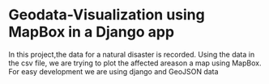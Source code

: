 # Geodata-Visualization using MapBox in a Django app
In this project,the data for a natural disaster is recorded. Using the data in the csv file, we are trying to plot the affected areason a map using MapBox. 
For easy development we are using django and GeoJSON data


